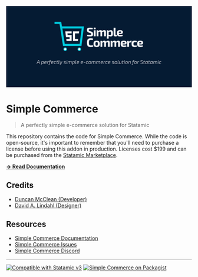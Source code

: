 <img src="./banner.jpg">

# Simple Commerce
> A perfectly simple e-commerce solution for Statamic

This repository contains the code for Simple Commerce. While the code is open-source, it's important to remember that you'll need to purchase a license before using this addon in production. Licenses cost $199 and can be purchased from the [Statamic Marketplace](https://statamic.com/addons/double-three-digital/simple-commerce).

[**→ Read Documentation**](https://doublethree.digital/simple-commerce/about)

## Credits
* [Duncan McClean (Developer)](https://github.com/damcclean)
* [David A. Lindahl (Designer)](https://github.com/austriker27)

## Resources
* [Simple Commerce Documentation](https://doublethree.digital/simple-commerce/about)
* [Simple Commerce Issues](https://github.com/doublethreedigital/simple-commerce/issues)
* [Simple Commerce Discord](https://discord.gg/P3ACYf9)

---

<p>
<a href="https://statamic.com"><img src="https://img.shields.io/badge/Statamic-3.0+-FF269E?style=for-the-badge" alt="Compatible with Statamic v3"></a>
<a href="https://packagist.org/packages/doublethreedigital/simple-commerce/stats"><img src="https://img.shields.io/packagist/v/doublethreedigital/simple-commerce?style=for-the-badge" alt="Simple Commerce on Packagist"></a>
</p>
